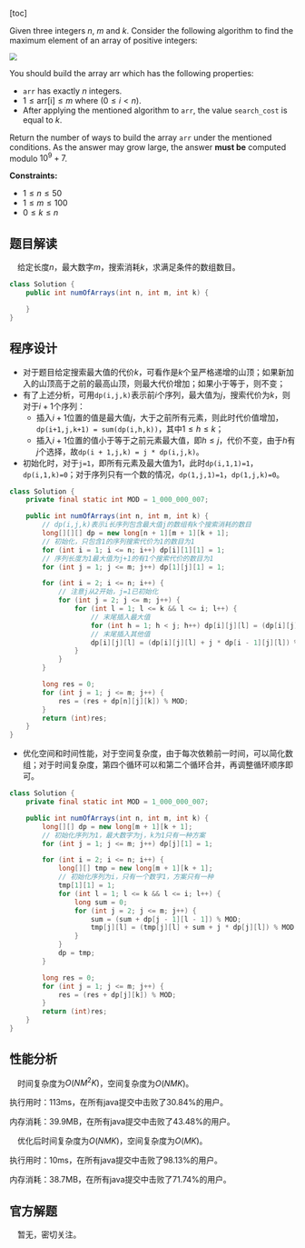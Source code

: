 [toc]

Given three integers $n$, $m$ and $k$. Consider the following algorithm to find the maximum element of an array of positive integers:

<img src="..\images\#1420.png" style="zoom: 80%;" />


You should build the array arr which has the following properties:

* `arr` has exactly $n$ integers.
* $1 \le \text{arr[i]} \le m$ where ($0 \le i < n$).
* After applying the mentioned algorithm to `arr`, the value `search_cost` is equal to $k$.

Return the number of ways to build the array `arr` under the mentioned conditions. As the answer may grow large, the answer **must be** computed modulo $10^9 + 7$.



**Constraints:**

- $1 \le n \le 50$
- $1 \le m \le 100$
- $0 \le k \le n$



## 题目解读

&emsp;给定长度$n$，最大数字$m$，搜索消耗$k$，求满足条件的数组数目。

```java
class Solution {
    public int numOfArrays(int n, int m, int k) {

    }
}
```

## 程序设计

* 对于题目给定搜索最大值的代价$k$，可看作是$k$个呈严格递增的山顶；如果新加入的山顶高于之前的最高山顶，则最大代价增加；如果小于等于，则不变；
* 有了上述分析，可用`dp(i,j,k)`表示前$i$个序列，最大值为$j$，搜索代价为$k$，则对于$i + 1$个序列：
  * 插入$i + 1$位置的值是最大值$j$，大于之前所有元素，则此时代价值增加，`dp(i+1,j,k+1) = sum(dp(i,h,k))`，其中$1 \le h \le k$；
  * 插入$i + 1$位置的值小于等于之前元素最大值，即$h \le j$，代价不变，由于$h$有$j$个选择，故`dp(i + 1,j,k) = j * dp(i,j,k)`。
* 初始化时，对于`j=1`，即所有元素及最大值为$1$，此时`dp(i,1,1)=1`，`dp(i,1,k)=0`；对于序列只有一个数的情况，`dp(1,j,1)=1`，`dp(1,j,k)=0`。

```java
class Solution {
    private final static int MOD = 1_000_000_007;

    public int numOfArrays(int n, int m, int k) {
        // dp(i,j,k)表示i长序列包含最大值j的数组有k个搜索消耗的数目
        long[][][] dp = new long[n + 1][m + 1][k + 1];
        // 初始化，只包含1的序列搜索代价为1的数目为1
        for (int i = 1; i <= n; i++) dp[i][1][1] = 1;
        // 序列长度为1最大值为j+1的有1个搜索代价的数目为1
        for (int j = 1; j <= m; j++) dp[1][j][1] = 1;

        for (int i = 2; i <= n; i++) {
            // 注意j从2开始，j=1已初始化
            for (int j = 2; j <= m; j++) {
                for (int l = 1; l <= k && l <= i; l++) {
                    // 末尾插入最大值
                    for (int h = 1; h < j; h++) dp[i][j][l] = (dp[i][j][l] + dp[i - 1][h][l - 1]) % MOD;
                    // 末尾插入其他值
                    dp[i][j][l] = (dp[i][j][l] + j * dp[i - 1][j][l]) % MOD;
                }
            }
        }

        long res = 0;
        for (int j = 1; j <= m; j++) {
            res = (res + dp[n][j][k]) % MOD;
        }
        return (int)res;
    }
}
```

* 优化空间和时间性能，对于空间复杂度，由于每次依赖前一时间，可以简化数组；对于时间复杂度，第四个循环可以和第二个循环合并，再调整循环顺序即可。

```java
class Solution {
    private final static int MOD = 1_000_000_007;

    public int numOfArrays(int n, int m, int k) {
        long[][] dp = new long[m + 1][k + 1];
        // 初始化序列为1，最大数字为j，k为1只有一种方案
        for (int j = 1; j <= m; j++) dp[j][1] = 1;

        for (int i = 2; i <= n; i++) {
            long[][] tmp = new long[m + 1][k + 1];
            // 初始化序列为i，只有一个数字1，方案只有一种
            tmp[1][1] = 1;
            for (int l = 1; l <= k && l <= i; l++) {
                long sum = 0;
                for (int j = 2; j <= m; j++) {
                    sum = (sum + dp[j - 1][l - 1]) % MOD;
                    tmp[j][l] = (tmp[j][l] + sum + j * dp[j][l]) % MOD;
                }
            }
            dp = tmp;
        }

        long res = 0;
        for (int j = 1; j <= m; j++) {
            res = (res + dp[j][k]) % MOD;
        }
        return (int)res;
    }
}
```

## 性能分析

&emsp;时间复杂度为$O(NM^2K)$，空间复杂度为$O(NMK)$。

执行用时：113ms，在所有java提交中击败了30.84%的用户。

内存消耗：39.9MB，在所有java提交中击败了43.48%的用户。

&emsp;优化后时间复杂度为$O(NMK)$，空间复杂度为$O(MK)$。

执行用时：10ms，在所有java提交中击败了98.13%的用户。

内存消耗：38.7MB，在所有java提交中击败了71.74%的用户。

## 官方解题

&emsp;暂无，密切关注。